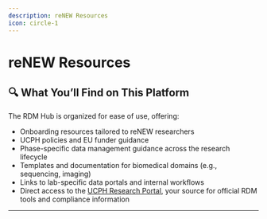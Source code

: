 ```yaml
---
description: reNEW Resources
icon: circle-1
---
```


# reNEW Resources

## 🔍 What You’ll Find on This Platform

The RDM Hub is organized for ease of use, offering:

* Onboarding resources tailored to reNEW researchers
* UCPH policies and EU funder guidance
* Phase-specific data management guidance across the research lifecycle
* Templates and documentation for biomedical domains (e.g., sequencing, imaging)
* Links to lab-specific data portals and internal workflows
* Direct access to the [UCPH Research Portal](https://research.ku.dk/), your source for official RDM tools and compliance information

***

